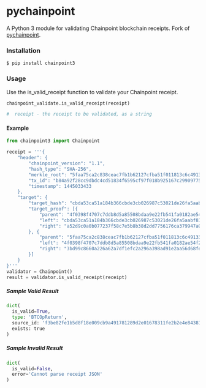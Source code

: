 # pychainpoint



A Python 3 module for validating Chainpoint blockchain receipts. Fork of [pychainpoint](https://github.com/lontivero/PyChainpoint).

### Installation

```
$ pip install chainpoint3
```

### Usage

Use the is_valid_receipt function to validate your Chainpoint receipt.
```python
chainpoint_validate.is_valid_receipt(receipt)

#  receipt - the receipt to be validated, as a string
```

#### Example

```python
from chainpoint3 import Chainpoint

receipt = '''{
    "header": {
        "chainpoint_version": "1.1",
        "hash_type": "SHA-256",
        "merkle_root": "5faa75ca2c838ceac7fb1b62127cfba51f011813c6c491335c2b69d54dd7d79c",
        "tx_id": "b84a92f28cc9dbdc4cd51834f6595cf97f018b925167c299097754780d7dea09",
        "timestamp": 1445033433
    },
    "target": {
        "target_hash": "cbda53ca51a184b366cbde3cb026987c53021de26fa5aabf814917c894769b65",
        "target_proof": [{
            "parent": "4f0398f4707c7ddb8d5a85508bdaa9e22fb541fa0182ae54f25513b6bd3f8cb9",
            "left": "cbda53ca51a184b366cbde3cb026987c53021de26fa5aabf814917c894769b65",
            "right": "a52d9c0a0b077237f58c7e5b8b38d2dd7756176ca379947a093105574a465685"
        }, {
            "parent": "5faa75ca2c838ceac7fb1b62127cfba51f011813c6c491335c2b69d54dd7d79c",
            "left": "4f0398f4707c7ddb8d5a85508bdaa9e22fb541fa0182ae54f25513b6bd3f8cb9",
            "right": "3bd99c8660a226a62a7df1efc2a296a398ad91e2aa56d68fefd08571a853096e"
        }]
    }
}'''
validator = Chainpoint()
result = validator.is_valid_receipt(receipt)
```

##### Sample Valid Result
```python
dict(
  is_valid=True,
  type: 'BTCOpReturn',
  source_id: 'f3be82fe1b5d8f18e009cb9a491781289d2e01678311fe2b2e4e84381aafadee',
  exists: true
)
```


##### Sample Invalid Result
```python
dict(
  is_valid=False,
  error='Cannot parse receipt JSON'
)
```
